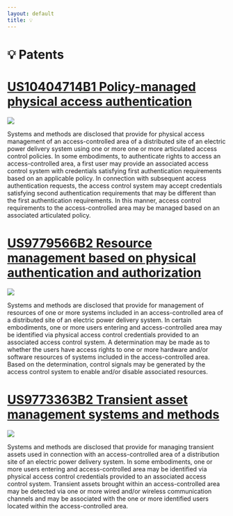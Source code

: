 ```yaml
---
layout: default
title: 💡
---
```


# 💡 Patents

# [US10404714B1 Policy-managed physical access authentication](https://patentimages.storage.googleapis.com/34/70/65/1da08fb45c121a/US10404714.pdf)

![](https://patentimages.storage.googleapis.com/47/73/f2/b48aae3f99da60/US10404714-20190903-D00000.png)

Systems and methods are disclosed that provide for physical access management of an access-controlled area of a distributed site of an electric power delivery system using one or more one or more articulated access control policies. In some embodiments, to authenticate rights to access an access-controlled area, a first user may provide an associated access control system with credentials satisfying first authentication requirements based on an applicable policy. In connection with subsequent access authentication requests, the access control system may accept credentials satisfying second authentication requirements that may be different than the first authentication requirements. In this manner, access control requirements to the access-controlled area may be managed based on an associated articulated policy.

# [US9779566B2 Resource management based on physical authentication and authorization](https://patentimages.storage.googleapis.com/26/f7/77/444d1e3b4f39cf/US9779566.pdf)

![](https://patentimages.storage.googleapis.com/f0/60/53/fb8a36a887bd1a/US09779566-20171003-D00000.png)

Systems and methods are disclosed that provide for management of resources of one or more systems included in an access-controlled area of a distributed site of an electric power delivery system. In certain embodiments, one or more users entering and access-controlled area may be identified via physical access control credentials provided to an associated access control system. A determination may be made as to whether the users have access rights to one or more hardware and/or software resources of systems included in the access-controlled area. Based on the determination, control signals may be generated by the access control system to enable and/or disable associated resources.

# [US9773363B2 Transient asset management systems and methods](https://patentimages.storage.googleapis.com/70/11/e7/e51063faeec153/US9773363.pdf)

![](https://patentimages.storage.googleapis.com/e7/8d/a5/bd23158298c1a3/US09773363-20170926-D00000.png)

Systems and methods are disclosed that provide for managing transient assets used in connection with an access-controlled area of a distribution site of an electric power delivery system. In some embodiments, one or more users entering and access-controlled area may be identified via physical access control credentials provided to an associated access control system. Transient assets brought within an access-controlled area may be detected via one or more wired and/or wireless communication channels and may be associated with the one or more identified users located within the access-controlled area.
